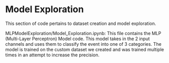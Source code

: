 # Model Exploration

This section of code pertains to dataset creation and model exploration.

MLPModelExploration/Model_Exploration.ipynb: This file contains the MLP (Multi-Layer Perceptron) Model code. This model takes in the 2 input channels and uses them to 
classify the event into one of 3 categories. The model is trained on the custom dataset we created and was trained multiple times in an attempt to increase the precision.
